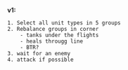 __v1:__

    1. Select all unit types in 5 groups
    2. Rebalance groups in corner
        - tanks under the flights
        - heals througg line
        - BTR?
    3. wait for an enemy
    4. attack if possible




